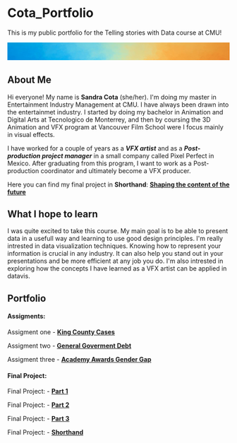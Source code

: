 # Cota_Portfolio
This is my public portfolio for the Telling stories with Data course at CMU!

![Picture](Im2.png)

## About Me
Hi everyone! My name is **Sandra Cota** (she/her). I'm doing my master in Entertainment Industry Management at CMU. I have always been drawn into the entertainmet industry. I started by doing my bachelor in Animation and Digital Arts at Tecnologico de Monterrey, and then by coursing the 3D Animation and VFX program at Vancouver Film School were I focus mainly in visual effects. 

I have worked for a couple of years as a **_VFX artist_** and as a **_Post-production project manager_** in a small company called Pixel Perfect in Mexico. After graduating from this program, I want to work as a Post-production coordinator and ultimately become a VFX producer.

Here you can find my final project in **Shorthand**: [**Shaping the content of the future**](https://carnegiemellon.shorthandstories.com/shaping-the-content--of-the-future/index.html)

## What I hope to learn
I was quite excited to take this course. My main goal is to be able to present data in a usefull way and learning to use good design principles. I'm really intrested in data visualization techniques. Knowing how to represent your information is crucial in any industry. It can also help you stand out in your presentations and be more efficient at any job you do. I'm also intrested in exploring how the concepts I have learned as a VFX artist can be applied in datavis.

## Portfolio

#### Assigments:
Assigment one - [**King County Cases**](https://sandrac1996.github.io/Cota_Portfolio/KingCounty.html)

Assigment two - [**General Goverment Debt**](https://sandrac1996.github.io/Cota_Portfolio/govDebt.html)

Assigment three - [**Academy Awards Gender Gap**](https://sandrac1996.github.io/Cota_Portfolio/AAGG.html)

#### Final Project:

Final Project: - [**Part 1**](https://sandrac1996.github.io/Cota_Portfolio/FP1.html)

Final Project: - [**Part 2**](https://sandrac1996.github.io/Cota_Portfolio/FP2.html)

Final Project: - [**Part 3**](https://sandrac1996.github.io/Cota_Portfolio/FP3.html)

Final Project: - [**Shorthand**](https://carnegiemellon.shorthandstories.com/shaping-the-content--of-the-future/index.html)


